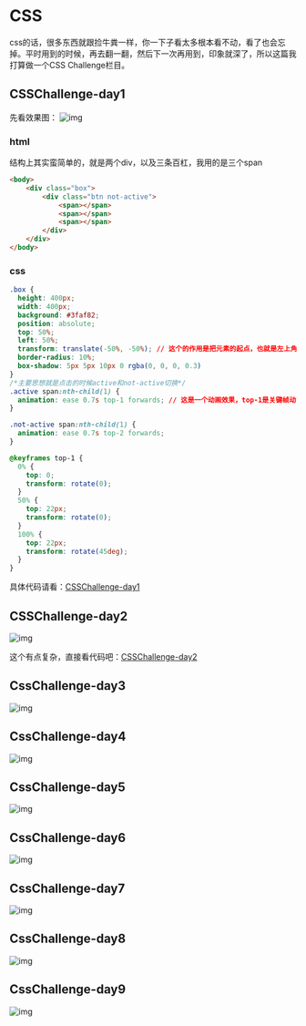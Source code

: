 # CSS

css的话，很多东西就跟捡牛粪一样，你一下子看太多根本看不动，看了也会忘掉。平时用到的时候，再去翻一翻，然后下一次再用到，印象就深了，所以这篇我打算做一个CSS Challenge栏目。

## CSSChallenge-day1

先看效果图：
![img](./img/css1.gif)
### html
结构上其实蛮简单的，就是两个div，以及三条百杠，我用的是三个span
```html
<body>
    <div class="box">
        <div class="btn not-active">
            <span></span>
            <span></span>
            <span></span>
        </div>
    </div>
</body>
```
### css
```css
.box {
  height: 400px;
  width: 400px;
  background: #3faf82;
  position: absolute;
  top: 50%;
  left: 50%;
  transform: translate(-50%, -50%); // 这个的作用是把元素的起点，也就是左上角，挪到横向-50%，竖向-50%，百分比是自己的宽高
  border-radius: 10%;
  box-shadow: 5px 5px 10px 0 rgba(0, 0, 0, 0.3)
}
/*主要思想就是点击的时候active和not-active切换*/
.active span:nth-child(1) {
  animation: ease 0.7s top-1 forwards; // 这是一个动画效果，top-1是关键帧动画，forward表示动画帧顺序
}

.not-active span:nth-child(1) {
  animation: ease 0.7s top-2 forwards;
}

@keyframes top-1 {
  0% {
    top: 0;
    transform: rotate(0);
  }
  50% {
    top: 22px;
    transform: rotate(0);
  }
  100% {
    top: 22px;
    transform: rotate(45deg);
  }
}
```
具体代码请看：[CSSChallenge-day1](https://github.com/OutisJie/InternShip/tree/master/CSSChallenge-day1)


## CSSChallenge-day2

![img](./img/day2.gif)

这个有点复杂，直接看代码吧：[CSSChallenge-day2](https://github.com/OutisJie/InternShip/tree/master/CSSChallenge-day2)

## CssChallenge-day3

![img](./img/css-day3.gif)

## CssChallenge-day4

![img](./img/css-day4.gif)

## CssChallenge-day5

![img](./img/css-day5.gif)

## CssChallenge-day6

![img](./img/css-day6.gif)

## CssChallenge-day7

![img](./img/css-day7.gif)

## CssChallenge-day8

![img](./img/css-day8.gif)

## CssChallenge-day9

![img](./img/css-day9.gif)